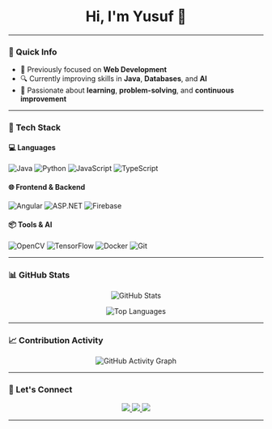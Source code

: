 <h1 align="center">Hi, I'm Yusuf 👋</h1>

---

### 📌 Quick Info

- 🔧 Previously focused on **Web Development**
- 🔍 Currently improving skills in **Java**, **Databases**, and **AI**
- 💬 Passionate about **learning**, **problem-solving**, and **continuous improvement**

---

### 🧰 Tech Stack

#### 💻 Languages  
![Java](https://img.shields.io/badge/Java-ED8B00?style=for-the-badge&logo=java&logoColor=white)
![Python](https://img.shields.io/badge/Python-3776AB?style=for-the-badge&logo=python&logoColor=white)
![JavaScript](https://img.shields.io/badge/JavaScript-F7DF1E?style=for-the-badge&logo=javascript&logoColor=black)
![TypeScript](https://img.shields.io/badge/TypeScript-007ACC?style=for-the-badge&logo=typescript&logoColor=white)

#### 🌐 Frontend & Backend  
![Angular](https://img.shields.io/badge/Angular-DD0031?style=for-the-badge&logo=angular&logoColor=white)
![ASP.NET](https://img.shields.io/badge/ASP.NET-5C2D91?style=for-the-badge&logo=.net&logoColor=white)
![Firebase](https://img.shields.io/badge/Firebase-ffca28?style=for-the-badge&logo=firebase&logoColor=black)

#### 📦 Tools & AI  
![OpenCV](https://img.shields.io/badge/OpenCV-27338e?style=for-the-badge&logo=opencv&logoColor=white)
![TensorFlow](https://img.shields.io/badge/TensorFlow-FF6F00?style=for-the-badge&logo=tensorflow&logoColor=white)
![Docker](https://img.shields.io/badge/Docker-2496ED?style=for-the-badge&logo=docker&logoColor=white)
![Git](https://img.shields.io/badge/Git-F05032?style=for-the-badge&logo=git&logoColor=white)

---

### 📊 GitHub Stats

<p align="center">
  <img src="https://github-readme-stats.vercel.app/api?username=YusufTufan&show_icons=true&theme=tokyonight" alt="GitHub Stats" />
</p>

<p align="center">
  <img src="https://github-readme-stats.vercel.app/api/top-langs/?username=YusufTufan&theme=tokyonight&show_icons=true&hide_border=false&layout=compact" alt="Top Languages" />
</p>

---

### 📈 Contribution Activity

<p align="center">
  <img src="https://github-readme-activity-graph.cyclic.app/graph?username=YusufTufan&theme=github-compact" alt="GitHub Activity Graph" />
</p>

---

### 🔗 Let's Connect

<p align="center">
  <a href="mailto:seninmailin@example.com">
    <img src="https://img.shields.io/badge/Email-D14836?style=for-the-badge&logo=gmail&logoColor=white" />
  </a>
  <a href="https://linkedin.com/in/YusufTufan" target="_blank">
    <img src="https://img.shields.io/badge/LinkedIn-0077B5?style=for-the-badge&logo=linkedin&logoColor=white" />
  </a>
  <a href="https://github.com/YusufTufan" target="_blank">
    <img src="https://img.shields.io/badge/GitHub-100000?style=for-the-badge&logo=github&logoColor=white" />
  </a>
</p>

---
